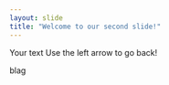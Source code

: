 ```yaml
---
layout: slide
title: "Welcome to our second slide!"
---
```

Your text
Use the left arrow to go back!

blag
